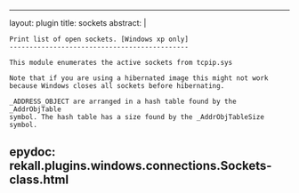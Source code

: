 
---
layout: plugin
title: sockets
abstract: |
    
    Print list of open sockets. [Windows xp only]
    ---------------------------------------------

    This module enumerates the active sockets from tcpip.sys

    Note that if you are using a hibernated image this might not work
    because Windows closes all sockets before hibernating.

    _ADDRESS_OBJECT are arranged in a hash table found by the _AddrObjTable
    symbol. The hash table has a size found by the _AddrObjTableSize symbol.
    

epydoc: rekall.plugins.windows.connections.Sockets-class.html
---
